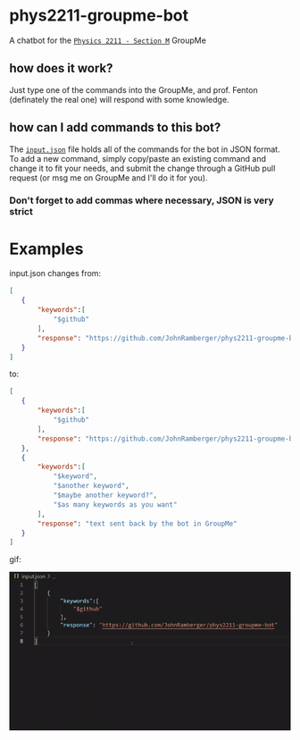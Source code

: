 # phys2211-groupme-bot
 A chatbot for the [`Physics 2211 - Section M`](https://groupme.com/join_group/70009643/mNR0uhnD) GroupMe

 ## how does it work?
 Just type one of the commands into the GroupMe, and prof. Fenton (definately the real one) will respond with some knowledge.

 ## how can I add commands to this bot? 
 The [`input.json`](./input.json) file holds all of the commands for the bot in JSON format. To add a new command, simply copy/paste an existing command and change it to fit your needs, and submit the change through a GitHub pull request (or msg me on GroupMe and I'll do it for you). 

 ### **Don't forget to add commas where necessary, JSON is very strict**

 # Examples
 
 input.json changes from:

 ```json
[
    {
        "keywords":[
            "$github"
        ],
        "response": "https://github.com/JohnRamberger/phys2211-groupme-bot"
    }
]
 ```
to:
 ```json
 [
    {
        "keywords":[
            "$github"
        ],
        "response": "https://github.com/JohnRamberger/phys2211-groupme-bot"
    },
    {
        "keywords":[
            "$keyword",
            "$another keyword",
            "$maybe another keyword?",
            "$as many keywords as you want"
        ],
        "response": "text sent back by the bot in GroupMe"
    }
]
```

gif: 

 ![gif of adding a command](./help/input.gif)
